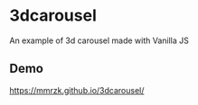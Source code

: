 # 3dcarousel
An example of 3d carousel made with Vanilla JS

## Demo
https://mmrzk.github.io/3dcarousel/
